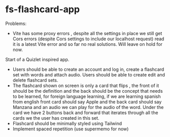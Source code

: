 # fs-flashcard-app

Problems:
- Vite has some proxy errors , despite all the settings in place we still get Cors errors (despite Cors settings to include our localhost request) read it is a latest Vite error and so far no real solutions. Will leave on hold for now.

Start of a Quizlet inspired app.

- Users should be able to create an account and log in, create a flashcard set with words and attach audio. Users should be able to create edit and delete flashcard sets.
- The flashcard shown on screen is only a card that flips , the front of it should be the definition and the back should be the concept that needs to be learned, for foreign language learning, if we are learning spanish from english front card should say Apple and the back card should say Manzana and an audio we can play for the audio of the word. Under the card we have 2 buttons back and forward that iterates through all the cards we the user has created in this set.
- Flashcard should be minimally styled using Tailwind
- Implement spaced repetition (use supermemo for now)
